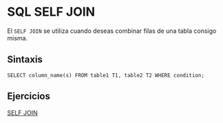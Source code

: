 # SQL SELF JOIN

El `SELF JOIN` se utiliza cuando deseas combinar filas de una tabla consigo misma.

## Sintaxis 

```
SELECT column_name(s) FROM table1 T1, table2 T2 WHERE condition;
```

## Ejercicios 
[SELF JOIN](./selfJoin.sql)